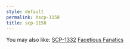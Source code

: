 ```yaml
---
style: default
permalink: Xscp-1158
title: scp-1158
---
```

You may also like:
[SCP-1332](http://scp-wiki.net/scp-1332)
[Facetious Fanatics](http://scp-wiki.net/facetious-fanatics)